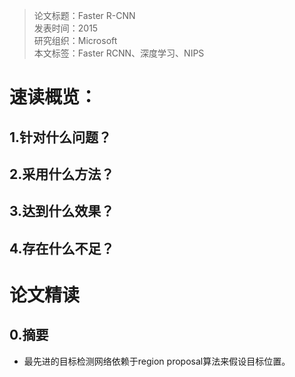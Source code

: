 >论文标题：Faster R-CNN  
发表时间：2015  
研究组织：Microsoft  
本文标签：Faster RCNN、深度学习、NIPS


# 速读概览：
## 1.针对什么问题？ 
    
## 2.采用什么方法？  
    
## 3.达到什么效果？  
    
## 4.存在什么不足？
    


# 论文精读
## 0.摘要
* 最先进的目标检测网络依赖于region proposal算法来假设目标位置。